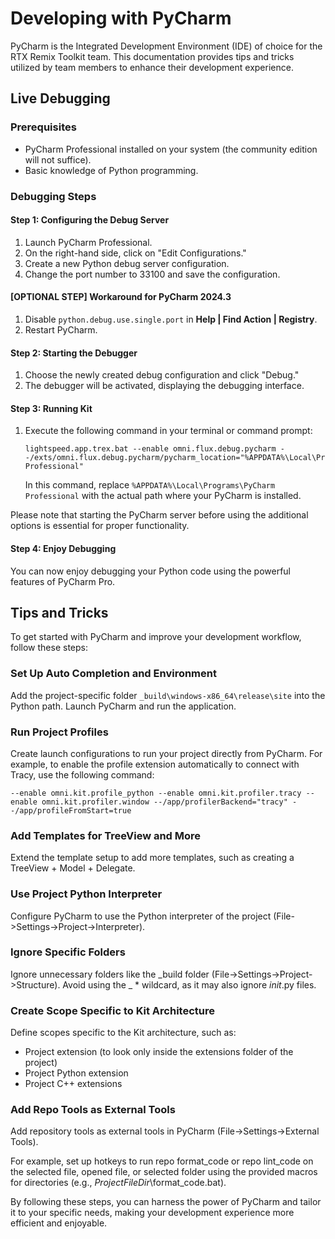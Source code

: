 # Developing with PyCharm

PyCharm is the Integrated Development Environment (IDE) of choice for the RTX Remix Toolkit team. This documentation
provides tips and tricks utilized by team members to enhance their development experience.

## Live Debugging

### Prerequisites

- PyCharm Professional installed on your system (the community edition will not suffice).
- Basic knowledge of Python programming.

### Debugging Steps

#### Step 1: Configuring the Debug Server

1. Launch PyCharm Professional.
2. On the right-hand side, click on "Edit Configurations."
3. Create a new Python debug server configuration.
4. Change the port number to 33100 and save the configuration.

#### [OPTIONAL STEP] Workaround for PyCharm 2024.3

1. Disable `python.debug.use.single.port` in **Help | Find Action | Registry**.
2. Restart PyCharm.

#### Step 2: Starting the Debugger

1. Choose the newly created debug configuration and click "Debug."
2. The debugger will be activated, displaying the debugging interface.

#### Step 3: Running Kit

1. Execute the following command in your terminal or command prompt:

    ```
    lightspeed.app.trex.bat --enable omni.flux.debug.pycharm --/exts/omni.flux.debug.pycharm/pycharm_location="%APPDATA%\Local\Programs\PyCharm Professional"
    ```

   In this command, replace `%APPDATA%\Local\Programs\PyCharm Professional` with the actual path where your PyCharm is
   installed.

Please note that starting the PyCharm server before using the additional options is essential for proper functionality.

#### Step 4: Enjoy Debugging

You can now enjoy debugging your Python code using the powerful features of PyCharm Pro.

## Tips and Tricks

To get started with PyCharm and improve your development workflow, follow these steps:

### Set Up Auto Completion and Environment

Add the project-specific folder `_build\windows-x86_64\release\site` into the Python path. Launch PyCharm and run the
application.

### Run Project Profiles

Create launch configurations to run your project directly from PyCharm. For example, to enable the profile extension
automatically to connect with Tracy, use the following command:

```
--enable omni.kit.profile_python --enable omni.kit.profiler.tracy --enable omni.kit.profiler.window --/app/profilerBackend="tracy" --/app/profileFromStart=true
```

### Add Templates for TreeView and More

Extend the template setup to add more templates, such as creating a TreeView + Model + Delegate.

### Use Project Python Interpreter

Configure PyCharm to use the Python interpreter of the project (File->Settings->Project->Interpreter).

### Ignore Specific Folders

Ignore unnecessary folders like the _build folder (File->Settings->Project->Structure). Avoid using the _ * wildcard, as
it may also ignore _init_.py files.

### Create Scope Specific to Kit Architecture

Define scopes specific to the Kit architecture, such as:

- Project extension (to look only inside the extensions folder of the project)
- Project Python extension
- Project C++ extensions

### Add Repo Tools as External Tools

Add repository tools as external tools in PyCharm (File->Settings->External Tools).

For example, set up hotkeys to run repo format_code or repo lint_code on the selected file, opened file, or selected
folder using the provided macros for directories (e.g., $ProjectFileDir$\format_code.bat).

By following these steps, you can harness the power of PyCharm and tailor it to your specific needs, making your
development experience more efficient and enjoyable.
